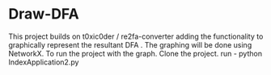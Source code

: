 # Draw-DFA
This project builds on t0xic0der / re2fa-converter adding the functionality to graphically represent the resultant DFA . 
The graphing will be done using NetworkX.
To run the project with the graph.
  Clone the project.
  run - python IndexApplication2.py
